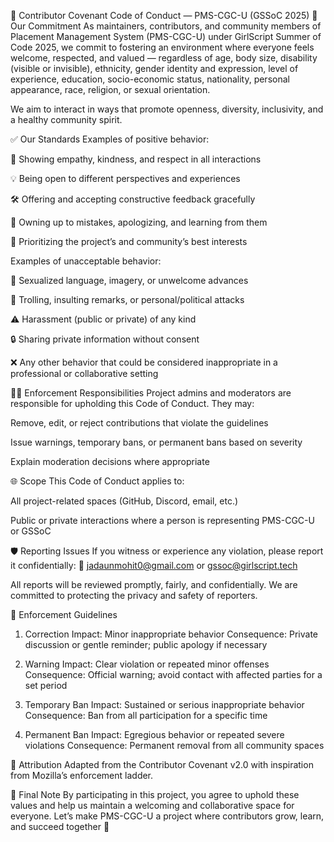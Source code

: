 🤝 Contributor Covenant Code of Conduct — PMS-CGC-U (GSSoC 2025)
🌟 Our Commitment
As maintainers, contributors, and community members of Placement Management System (PMS-CGC-U) under GirlScript Summer of Code 2025, we commit to fostering an environment where everyone feels welcome, respected, and valued — regardless of age, body size, disability (visible or invisible), ethnicity, gender identity and expression, level of experience, education, socio-economic status, nationality, personal appearance, race, religion, or sexual orientation.

We aim to interact in ways that promote openness, diversity, inclusivity, and a healthy community spirit.

✅ Our Standards
Examples of positive behavior:

💬 Showing empathy, kindness, and respect in all interactions

💡 Being open to different perspectives and experiences

🛠️ Offering and accepting constructive feedback gracefully

🌱 Owning up to mistakes, apologizing, and learning from them

🎯 Prioritizing the project’s and community’s best interests

Examples of unacceptable behavior:

🚫 Sexualized language, imagery, or unwelcome advances

🛑 Trolling, insulting remarks, or personal/political attacks

⚠️ Harassment (public or private) of any kind

🔒 Sharing private information without consent

❌ Any other behavior that could be considered inappropriate in a professional or collaborative setting

👨‍⚖️ Enforcement Responsibilities
Project admins and moderators are responsible for upholding this Code of Conduct. They may:

Remove, edit, or reject contributions that violate the guidelines

Issue warnings, temporary bans, or permanent bans based on severity

Explain moderation decisions where appropriate

🌐 Scope
This Code of Conduct applies to:

All project-related spaces (GitHub, Discord, email, etc.)

Public or private interactions where a person is representing PMS-CGC-U or GSSoC

🛡️ Reporting Issues
If you witness or experience any violation, please report it confidentially:
📧 jadaunmohit0@gmail.com or gssoc@girlscript.tech

All reports will be reviewed promptly, fairly, and confidentially. We are committed to protecting the privacy and safety of reporters.

📖 Enforcement Guidelines
1. Correction
Impact: Minor inappropriate behavior
Consequence: Private discussion or gentle reminder; public apology if necessary

2. Warning
Impact: Clear violation or repeated minor offenses
Consequence: Official warning; avoid contact with affected parties for a set period

3. Temporary Ban
Impact: Sustained or serious inappropriate behavior
Consequence: Ban from all participation for a specific time

4. Permanent Ban
Impact: Egregious behavior or repeated severe violations
Consequence: Permanent removal from all community spaces

📜 Attribution
Adapted from the Contributor Covenant v2.0 with inspiration from Mozilla’s enforcement ladder.

💬 Final Note
By participating in this project, you agree to uphold these values and help us maintain a welcoming and collaborative space for everyone. Let’s make PMS-CGC-U a project where contributors grow, learn, and succeed together 🚀
